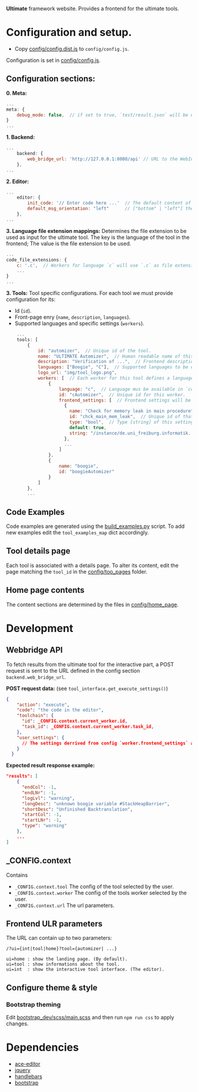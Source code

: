 **Ultimate** framework website. Provides a frontend for the ultimate tools.

# Configuration and setup.
* Copy [config/config.dist.js](config/config.dist.js) to `config/config.js`.

Configuration is set in  [config/config.js](config/config.js). 

## Configuration sections:
**0. Meta:**
```javascript
...
meta: {
    debug_mode: false,  // if set to true, `test/result.json` will be used as a response for fetching ultimate results.
}
...
```


**1. Backend:**
```javascript
...
    backend: {
        web_bridge_url: 'http://127.0.0.1:8080/api' // URL to the WebInterface jetty backend server.
    },
...
```

**2. Editor:**
```javascript
...
    editor: {
        init_code: '// Enter code here ...'  // The default content of the editor.
        default_msg_orientation: "left"      // ["bottom" | "left"] the ultimate response messages default orientation.
    },
...
```

**3. Language file extension mappings:**
Determines the file extension to be used as input for the ultimate tool.
The key is the language of the tool in the frontend; The value is the file extension to be used.
```javascript
...
code_file_extensions: {
    c: '.c',  // Workers for language `c` will use `.c` as file extension.
    ...
}
...
```

**3. Tools:**
Tool specific configurations. For each tool we must provide configuration for its:
* Id (`id`).
* Front-page enry (`name`, `description`, `languages`).
* Supported languages and specific settings (`workers`).  
```javascript
    ...
    tools: [
        {
            id: "automizer",  // Unique id of the tool.
            name: "ULTIMATE Automizer",  // Human readable name of this tool.
            description: "Verification of ...",  // Frontend description.
            languages: ["Boogie", "C"],  // Supported languages to be displayed in the frontend.
            logo_url: "img/tool_logo.png",
            workers: [  // Each worker for this tool defines a language specific instance of the tool.
                {
                    language: "c",  // Language mus be available in `code_file_extensions` settings.
                    id: "cAutomizer",  // Unique id for this worker.
                    frontend_settings: [  // Frontend settings will be vailable to set by the user
                      {
                        name: "Check for memory leak in main procedure",  // The name in the settings menu.
                        id: "chck_main_mem_leak",  // Unique id of that setting
                        type: "bool",  // Type [string] of this setting
                        default: true,
                        string: "/instance/de.uni_freiburg.informatik...." // To be used by the ultimate controller
                      },
                      ...
                    ]
                },
                {
                    name: "boogie",
                    id: "boogieAutomizer"
                }
            ]
        },
        ...
```

## Code Examples
Code examples are generated using the [build_examples.py](build_examples.py) script.
To add new examples edit the `tool_examples_map` dict accordingly.

## Tool details page
Each tool is associated with a details page. To alter its content, edit the page matching the `tool_id` in the
[config/too_pages](config/tool_pages) folder.

## Home page contents
The content sections are determined by the files in [config/home_page](config/home_page).

# Development
## Webbridge API
To fetch results from the ultimate tool for the interactive part, a POST request is sent to the URL defined in the
config section `backend.web_bridge_url`.

**POST request data:** (see `tool_interface.get_execute_settings()`)
```json
{
    "action": "execute",
    "code": "the code in the editor",
    "toolchain": {
      "id": _CONFIG.context.current_worker.id,
      "task_id": _CONFIG.context.current_worker.task_id,
    },
    "user_settings": {
      // The settings derrived from config `worker.frontend_settings` and set by the user.
    }
  }
```

**Expected result response example:**
```json
"results": [
    {
      "endCol": -1,
      "endLNr": -1,
      "logLvl": "warning",
      "longDesc": "unknown boogie variable #StackHeapBarrier",
      "shortDesc": "Unfinished Backtranslation",
      "startCol": -1,
      "startLNr": -1,
      "type": "warning"
    },
    ...
]
```

## _CONFIG.context
Contains

* `_CONFIG.context.tool` The config of the tool selected by the user.
* `_CONFIG.context.worker` The config of the tools worker selected by the user.
* `_CONFIG.context.url` The url parameters.


## Frontend ULR parameters
The URL can contain up to two parameters:

```
/?ui={int|tool|home}?tool={automizer| ...} 

ui=home : show the landing page. (By default).
ui=tool : show informations about the tool.
ui=int  : show the interactive tool interface. (The editor).
```

## Configure theme & style
### Bootstrap theming
Edit [bootstrap_dev/scss/main.scss](bootstrap_dev/scss/main.scss) and then run `npm run css` to apply changes.


# Dependencies
* [ace-editor](https://ace.c9.io/)
* [jquery](https://jquery.com/)
* [handlebars](https://handlebarsjs.com/)
* [bootstrap](https://getbootstrap.com/)
